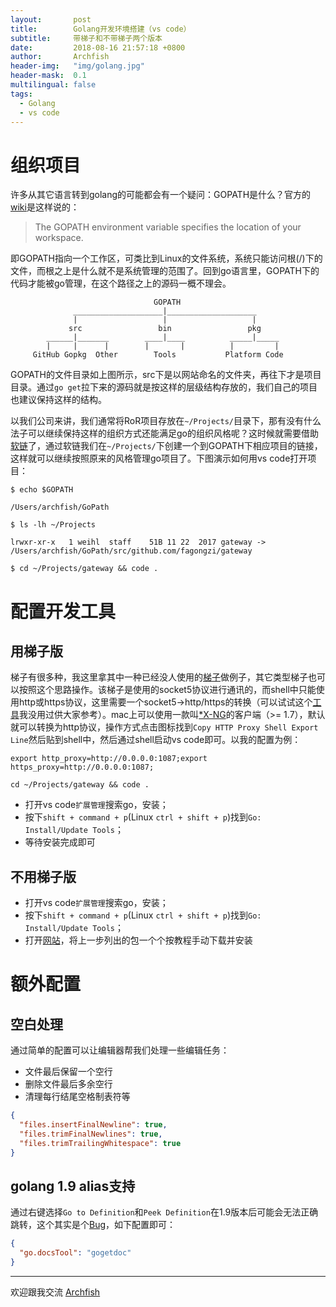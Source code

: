 ```yaml
---
layout:       post
title:        Golang开发环境搭建（vs code）
subtitle:     带梯子和不带梯子两个版本
date:         2018-08-16 21:57:18 +0800
author:       Archfish
header-img:   "img/golang.jpg"
header-mask:  0.1
multilingual: false
tags:
  - Golang
  - vs code
---
```


# 组织项目

许多从其它语言转到golang的可能都会有一个疑问：GOPATH是什么？官方的[wiki][1]是这样说的：

> The GOPATH environment variable specifies the location of your workspace.

即GOPATH指向一个工作区，可类比到Linux的文件系统，系统只能访问根(/)下的文件，而根之上是什么就不是系统管理的范围了。回到go语言里，GOPATH下的代码才能被go管理，在这个路径之上的源码一概不理会。

```
                                GOPATH
              ____________________|____________________
              |                   |                   |
             src                 bin                 pkg
        ______|_______        ____|____          _____|_____
        |     |      |        |       |          |         |
     GitHub Gopkg  Other        Tools           Platform Code
```

GOPATH的文件目录如上图所示，src下是以网站命名的文件夹，再往下才是项目目录。通过`go get`拉下来的源码就是按这样的层级结构存放的，我们自己的项目也建议保持这样的结构。

以我们公司来讲，我们通常将RoR项目存放在`~/Projects/`目录下，那有没有什么法子可以继续保持这样的组织方式还能满足go的组织风格呢？这时候就需要借助[软链][2]了，通过软链我们在`~/Projects/`下创建一个到GOPATH下相应项目的链接，这样就可以继续按照原来的风格管理go项目了。下图演示如何用vs code打开项目：

```log
$ echo $GOPATH

/Users/archfish/GoPath

$ ls -lh ~/Projects

lrwxr-xr-x   1 weihl  staff    51B 11 22  2017 gateway -> /Users/archfish/GoPath/src/github.com/fagongzi/gateway

$ cd ~/Projects/gateway && code .
```

# 配置开发工具

## 用梯子版

梯子有很多种，我这里拿其中一种已经没人使用的[梯子][3]做例子，其它类型梯子也可以按照这个思路操作。该梯子是使用的socket5协议进行通讯的，而shell中只能使用http或https协议，这里需要一个socket5->http/https的转换（可以试试这个[工具][4]我没用过供大家参考）。mac上可以使用一款叫[*X-NG][5]的客户端（>= 1.7），默认就可以转换为http协议，操作方式点击图标找到`Copy HTTP Proxy Shell Export Line`然后贴到shell中，然后通过shell启动vs code即可。以我的配置为例：

```shell
export http_proxy=http://0.0.0.0:1087;export https_proxy=http://0.0.0.0:1087;

cd ~/Projects/gateway && code .
```

- 打开vs code`扩展管理`搜索go，安装；
- 按下`shift + command + p`(Linux `ctrl + shift + p`)找到`Go: Install/Update Tools`；
- 等待安装完成即可

## 不用梯子版

- 打开vs code`扩展管理`搜索go，安装；
- 按下`shift + command + p`(Linux `ctrl + shift + p`)找到`Go: Install/Update Tools`；
- 打开[网站][6]，将上一步列出的包一个个按教程手动下载并安装

# 额外配置

## 空白处理

通过简单的配置可以让编辑器帮我们处理一些编辑任务：

- 文件最后保留一个空行
- 删除文件最后多余空行
- 清理每行结尾空格制表符等

```JSON
{
  "files.insertFinalNewline": true,
  "files.trimFinalNewlines": true,
  "files.trimTrailingWhitespace": true
}
```

## golang 1.9 alias支持

通过右键选择`Go to Definition`和`Peek Definition`在1.9版本后可能会无法正确跳转，这个其实是个[Bug][7]，如下配置即可：

```JSON
{
  "go.docsTool": "gogetdoc"
}
```

- - -

欢迎跟我交流 [Archfish][0]

[0]: https://github.com/archfish/archfish "archfish blog"
[1]: https://github.com/golang/go/wiki/SettingGOPATH "SettingGOPATH"
[2]: https://www.ibm.com/developerworks/cn/linux/l-cn-hardandsymb-links/index.html "理解 Linux 的硬链接与软链接"
[3]: https://github.com/shadowsocks/shadowsocks "Removed according to regulations."
[4]: https://github.com/nybuxtsui/goproxy "goproxy"
[5]: https://github.com/shadowsocks/ShadowsocksX-NG "ShadowsocksX-NG"
[6]: https://golangtc.com/download/package "离线pkg包"
[7]: https://github.com/Microsoft/vscode-go/issues/1261 "go-to-definition doesn't work in go 1.9 with type aliasing."
